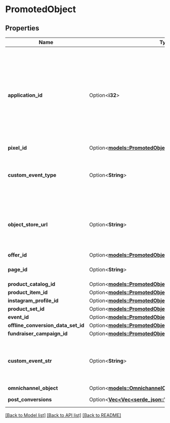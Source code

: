 # PromotedObject

## Properties

Name | Type | Description | Notes
------------ | ------------- | ------------- | -------------
**application_id** | Option<**i32**> | The ID of a Facebook Application. Usually related to mobile or canvas games being promoted on Facebook for installs or engagement | [optional]
**pixel_id** | Option<[**models::PromotedObjectPixelId**](PromotedObject_pixel_id.md)> |  | [optional]
**custom_event_type** | Option<**String**> | The event from an App Event of a mobile app, not in the standard event list | [optional]
**object_store_url** | Option<**String**> | The uri of the mobile / digital store where an application can be bought / downloaded | [optional]
**offer_id** | Option<[**models::PromotedObjectOfferId**](PromotedObject_offer_id.md)> |  | [optional]
**page_id** | Option<**String**> | The ID of a Facebook Page | [optional]
**product_catalog_id** | Option<[**models::PromotedObjectProductCatalogId**](PromotedObject_product_catalog_id.md)> |  | [optional]
**product_item_id** | Option<[**models::PromotedObjectProductItemId**](PromotedObject_product_item_id.md)> |  | [optional]
**instagram_profile_id** | Option<[**models::PromotedObjectInstagramProfileId**](PromotedObject_instagram_profile_id.md)> |  | [optional]
**product_set_id** | Option<[**models::PromotedObjectProductSetId**](PromotedObject_product_set_id.md)> |  | [optional]
**event_id** | Option<[**models::PromotedObjectEventId**](PromotedObject_event_id.md)> |  | [optional]
**offline_conversion_data_set_id** | Option<[**models::PromotedObjectOfflineConversionDataSetId**](PromotedObject_offline_conversion_data_set_id.md)> |  | [optional]
**fundraiser_campaign_id** | Option<[**models::PromotedObjectFundraiserCampaignId**](PromotedObject_fundraiser_campaign_id.md)> |  | [optional]
**custom_event_str** | Option<**String**> | The event from an App Event of a mobile app, not in the standard event list. | [optional]
**omnichannel_object** | Option<[**models::OmnichannelObject**](OmnichannelObject.md)> |  | [optional]
**post_conversions** | Option<[**Vec<Vec<serde_json::Value>>**](Vec.md)> | Post conversions | [optional]

[[Back to Model list]](../README.md#documentation-for-models) [[Back to API list]](../README.md#documentation-for-api-endpoints) [[Back to README]](../README.md)


